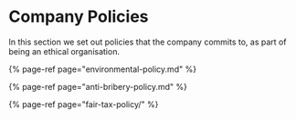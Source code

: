 # Company Policies

In this section we set out policies that the company commits to, as part of being an ethical organisation.

{% page-ref page="environmental-policy.md" %}

{% page-ref page="anti-bribery-policy.md" %}

{% page-ref page="fair-tax-policy/" %}



